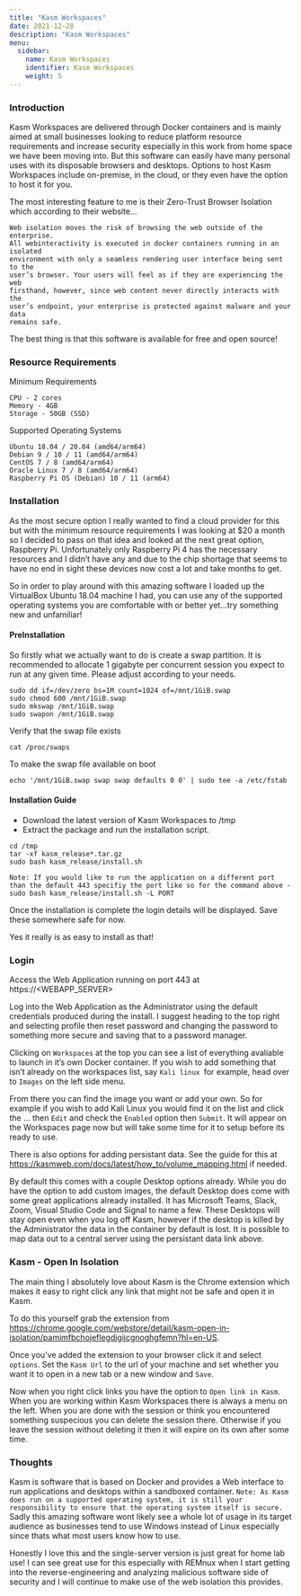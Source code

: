 ```yaml
---
title: "Kasm Workspaces"
date: 2021-12-28
description: "Kasm Workspaces"
menu:
  sidebar:
    name: Kasm Workspaces
    identifier: Kasm Workspaces
    weight: 5
---
```


### Introduction
Kasm Workspaces are delivered through Docker containers and is mainly aimed at small businesses looking to reduce platform resource requirements and increase security especially in this work from home space we have been moving into. But this software can easily have many personal uses with its disposable browsers and desktops. Options to host Kasm Workspaces include on-premise, in the cloud, or they even have the option to host it for you.

The most interesting feature to me is their Zero-Trust Browser Isolation which according to their website…

```
Web isolation moves the risk of browsing the web outside of the enterprise.
All webinteractivity is executed in docker containers running in an isolated
environment with only a seamless rendering user interface being sent to the
user’s browser. Your users will feel as if they are experiencing the web
firsthand, however, since web content never directly interacts with the
user’s endpoint, your enterprise is protected against malware and your data
remains safe.
```

The best thing is that this software is available for free and open source!

### Resource Requirements

Minimum Requirements

```
CPU - 2 cores   
Memory - 4GB        
Storage - 50GB (SSD)
```

Supported Operating Systems

```
Ubuntu 18.04 / 20.04 (amd64/arm64)
Debian 9 / 10 / 11 (amd64/arm64)
CentOS 7 / 8 (amd64/arm64)
Oracle Linux 7 / 8 (amd64/arm64)
Raspberry Pi OS (Debian) 10 / 11 (arm64)
```

### Installation
As the most secure option I really wanted to find a cloud provider for this but with the minimum resource requirements I was looking at $20 a month so I decided to pass on that idea and looked at the next great option, Raspberry Pi. Unfortunately only Raspberry Pi 4 has the necessary resources and I didn’t have any and due to the chip shortage that seems to have no end in sight these devices now cost a lot and take months to get.

So in order to play around with this amazing software I loaded up the VirtualBox Ubuntu 18.04 machine I had, you can use any of the supported operating systems you are comfortable with or better yet…try something new and unfamiliar!

#### PreInstallation
So firstly what we actually want to do is create a swap partition. It is recommended to allocate 1 gigabyte per concurrent session you expect to run at any given time. Please adjust according to your needs.

```
sudo dd if=/dev/zero bs=1M count=1024 of=/mnt/1GiB.swap
sudo chmod 600 /mnt/1GiB.swap
sudo mkswap /mnt/1GiB.swap
sudo swapon /mnt/1GiB.swap
```

Verify that the swap file exists

```
cat /proc/swaps
```

To make the swap file available on boot

```
echo '/mnt/1GiB.swap swap swap defaults 0 0' | sudo tee -a /etc/fstab
```

#### Installation Guide
- Download the latest version of Kasm Workspaces to /tmp
- Extract the package and run the installation script.

```
cd /tmp
tar -xf kasm_release*.tar.gz
sudo bash kasm_release/install.sh
```

`Note: If you would like to run the application on a different port than the default 443 specifiy the port like so for the command above - sudo bash kasm_release/install.sh -L PORT`

Once the installation is complete the login details will be displayed. Save these somewhere safe for now.

Yes it really is as easy to install as that!

### Login
Access the Web Application running on port 443 at https://<WEBAPP_SERVER>

Log into the Web Application as the Administrator using the default credentials produced during the install. I suggest heading to the top right and selecting profile then reset password and changing the password to something more secure and saving that to a password manager.

Clicking on `Workspaces` at the top you can see a list of everything avaliable to launch in it’s own Docker container. If you wish to add something that isn’t already on the workspaces list, say `Kali linux `for example, head over to `Images` on the left side menu.

From there you can find the image you want or add your own. So for example if you wish to add Kali Linux you would find it on the list and click the ... then `Edit` and check the `Enabled` option then `Submit`. It will appear on the Workspaces page now but will take some time for it to setup before its ready to use.

There is also options for adding persistant data. See the guide for this at https://kasmweb.com/docs/latest/how_to/volume_mapping.html if needed.

By default this comes with a couple Desktop options already. While you do have the option to add custom images, the default Desktop does come with some great applications already installed. It has Microsoft Teams, Slack, Zoom, Visual Studio Code and Signal to name a few. These Desktops will stay open even when you log off Kasm, however if the desktop is killed by the Administrator the data in the container by default is lost. It is possible to map data out to a central server using the persistant data link above.

### Kasm - Open In Isolation
The main thing I absolutely love about Kasm is the Chrome extension which makes it easy to right click any link that might not be safe and open it in Kasm.

To do this yourself grab the extension from https://chrome.google.com/webstore/detail/kasm-open-in-isolation/pamimfbchojeflegdjgijcgnoghgfemn?hl=en-US.

Once you’ve added the extension to your browser click it and select `options`. Set the `Kasm Url` to the url of your machine and set whether you want it to open in a new tab or a new window and `Save`.

Now when you right click links you have the option to `Open link in Kasm`. When you are working within Kasm Workspaces there is always a menu on the left. When you are done with the session or think you encountered something suspecious you can delete the session there. Otherwise if you leave the session without deleting it then it will expire on its own after some time.

### Thoughts
Kasm is software that is based on Docker and provides a Web interface to run applications and desktops within a sandboxed container. `Note: As Kasm does run on a supported operating system, it is still your responsibility to ensure that the operating system itself is secure. `Sadly this amazing software wont likely see a whole lot of usage in its target audience as businesses tend to use Windows instead of Linux especially since thats what most users know how to use.

Honestly I love this and the single-server version is just great for home lab use! I can see great use for this especially with REMnux when I start getting into the reverse-engineering and analyzing malicious software side of security and I will continue to make use of the web isolation this provides.
